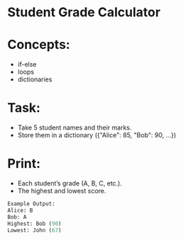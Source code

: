 
 # Student Grade Calculator 

# **Concepts:** 
- if-else 
- loops 
- dictionaries

 # **Task:**
- Take 5 student names and their marks.
- Store them in a dictionary ({"Alice": 85, "Bob": 90, ...})
# **Print:**

- Each student’s grade (A, B, C, etc.).
- The highest and lowest score.

```python
Example Output:
Alice: B 
Bob: A 
Highest: Bob (90) 
Lowest: John (67) 
```
